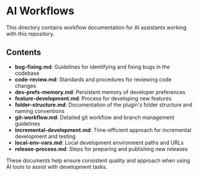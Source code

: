 # AI Workflows

This directory contains workflow documentation for AI assistants working with this repository.

## Contents

- **bug-fixing.md**: Guidelines for identifying and fixing bugs in the codebase
- **code-review.md**: Standards and procedures for reviewing code changes
- **dev-prefs-memory.md**: Persistent memory of developer preferences
- **feature-development.md**: Process for developing new features
- **folder-structure.md**: Documentation of the plugin's folder structure and naming conventions
- **git-workflow.md**: Detailed git workflow and branch management guidelines
- **incremental-development.md**: Time-efficient approach for incremental development and testing
- **local-env-vars.md**: Local development environment paths and URLs
- **release-process.md**: Steps for preparing and publishing new releases

These documents help ensure consistent quality and approach when using AI tools to assist with development tasks.
